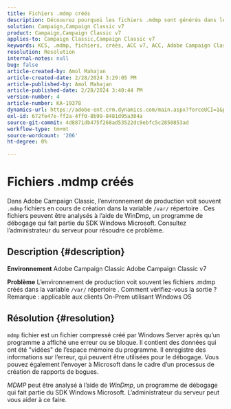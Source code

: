 ```yaml
---
title: Fichiers .mdmp créés
description: Découvrez pourquoi les fichiers .mdmp sont générés dans le répertoire /var de Adobe Campaign Classic. Reportez-vous à l’administrateur du serveur.
solution: Campaign,Campaign Classic v7
product: Campaign,Campaign Classic v7
applies-to: Campaign Classic,Campaign Classic v7
keywords: KCS, .mdmp, fichiers, créés, ACC v7, ACC, Adobe Campaign Classic, Adobe Campaign Classic v7, FAQ
resolution: Resolution
internal-notes: null
bug: false
article-created-by: Amol Mahajan
article-created-date: 2/28/2024 3:29:05 PM
article-published-by: Amol Mahajan
article-published-date: 2/28/2024 3:40:44 PM
version-number: 4
article-number: KA-19378
dynamics-url: https://adobe-ent.crm.dynamics.com/main.aspx?forceUCI=1&pagetype=entityrecord&etn=knowledgearticle&id=f0401c14-4ed6-ee11-9078-00224804dfb5
exl-id: 672fe47e-ff2a-4ff0-8b99-8481d95a304a
source-git-commit: 4d8871db475f268ad53522dc9ebfc5c2850853ad
workflow-type: tm+mt
source-wordcount: '206'
ht-degree: 0%

---
```


# Fichiers .mdmp créés


Dans Adobe Campaign Classic, l’environnement de production voit souvent `.mdmp` fichiers en cours de création dans la variable `/var/` répertoire . Ces fichiers peuvent être analysés à l’aide de WinDmp, un programme de débogage qui fait partie du SDK Windows Microsoft. Consultez l’administrateur du serveur pour résoudre ce problème.

## Description {#description}


<b>Environnement</b>
Adobe Campaign Classic Adobe Campaign Classic v7

<b>Problème</b>
L’environnement de production voit souvent les fichiers .mdmp créés dans la variable `/var/` répertoire . Comment vérifiez-vous la sortie ?
Remarque : applicable aux clients On-Prem utilisant Windows OS


## Résolution {#resolution}


`mdmp` fichier est un fichier compressé créé par Windows Server après qu’un programme a affiché une erreur ou se bloque. Il contient des données qui ont été &quot;vidées&quot; de l’espace mémoire du programme.
Il enregistre des informations sur l’erreur, qui peuvent être utilisées pour le débogage. Vous pouvez également l’envoyer à Microsoft dans le cadre d’un processus de création de rapports de bogues.



*MDMP* peut être analysé à l’aide de *WinDmp*, un programme de débogage qui fait partie du SDK Windows Microsoft. L’administrateur du serveur peut vous aider à ce faire.
